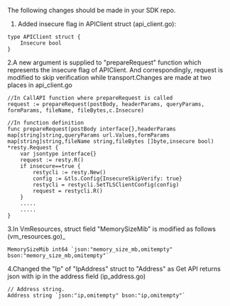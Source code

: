 The following changes should be made in your SDK repo.

1. Added insecure flag in APIClient struct (api_client.go):

```
type APIClient struct {
    Insecure bool
}
```

2.A new argument is supplied to "prepareRequest" function which represents the insecure flag of APIClient. And correspondingly, request is modified to skip verification while transport.Changes are made at two places in api_client.go

```
//In CallAPI function where prepareRequest is called
request := prepareRequest(postBody, headerParams, queryParams, formParams, fileName, fileBytes,c.Insecure)

//In function definition
func prepareRequest(postBody interface{},headerParams map[string]string,queryParams url.Values,formParams map[string]string,fileName string,fileBytes []byte,insecure bool) *resty.Request {
    var jsontype interface{}
    request := resty.R()
    if insecure==true {
        restycli := resty.New()
        config := &tls.Config{InsecureSkipVerify: true}
        restycli = restycli.SetTLSClientConfig(config)
        request = restycli.R()
    }
    .....
    .....
}

```

3.In VmResources, struct field "MemorySizeMib" is modified as follows (vm_resources.go)_

```
MemorySizeMib int64 `json:"memory_size_mb,omitempty" bson:"memory_size_mb,omitempty"`
```

4.Changed the "Ip" of "IpAddress" struct to "Address" as Get API returns json with ip in the address field (ip_address.go)

```
// Address string.
Address string `json:"ip,omitempty" bson:"ip,omitempty"`
```


